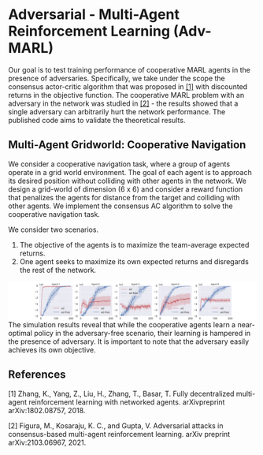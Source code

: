 # Adversarial - Multi-Agent Reinforcement Learning (Adv-MARL)

Our goal is to test training performance of cooperative MARL agents in the presence of adversaries. Specifically, we take under the scope the consensus actor-critic algorithm that was proposed in [[1]](#1) with discounted returns in the objective function. The cooperative MARL problem with an adversary in the network was studied in [[2]](#2) - the results showed that a single adversary can arbitrarily hurt the network performance. The published code aims to validate the theoretical results.

## Multi-Agent Gridworld: Cooperative Navigation
We consider a cooperative navigation task, where a group of agents operate in a grid world environment. The goal of each agent is to approach its desired position without colliding with other agents in the network. We design a grid-world of dimension (6 x 6) and consider a reward function that penalizes the agents for distance from the target and colliding with other agents. We implement the consensus AC algorithm to solve the cooperative navigation task.

We consider two scenarios.
1) The objective of the agents is to maximize the team-average expected returns.
2) One agent seeks to maximize its own expected returns and disregards the rest of the network.

<img src="https://github.com/asokraju/Adv-MARL/blob/master/results/plot-1.png" width="2000" align="right">

The simulation results reveal that while the cooperative agents learn a near-optimal policy in the adversary-free scenario, their learning is hampered in the presence of adversary. It is important to note that the adversary easily achieves its own objective.

## References
<a id="1">[1]</a> 
Zhang, K., Yang, Z., Liu, H., Zhang, T., Basar, T.
Fully decentralized multi-agent reinforcement learning with networked agents.
arXivpreprint arXiv:1802.08757, 2018.

<a id="2">[2]</a> 
Figura, M., Kosaraju, K. C., and Gupta, V.
Adversarial attacks in consensus-based multi-agent reinforcement learning.
arXiv preprint arXiv:2103.06967, 2021.



